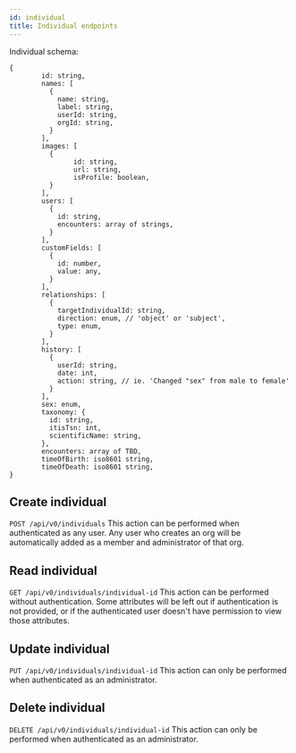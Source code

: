 ```yaml
---
id: individual
title: Individual endpoints
---
```


Individual schema:
```
{
        id: string,
        names: [
          {
            name: string,
            label: string,
            userId: string,
            orgId: string,
          }
        ],
        images: [
          {
                id: string,
                url: string,
                isProfile: boolean,
          }
        ],
        users: [
          {
            id: string,
            encounters: array of strings,
          }
        ],
        customFields: [
          {
            id: number,
            value: any,
          }
        ],
        relationships: [
          {
            targetIndividualId: string,
            direction: enum, // 'object' or 'subject',
            type: enum,
          }
        ],
        history: [
          {
            userId: string,
            date: int,
            action: string, // ie. 'Changed "sex" from male to female'
          }
        ],
        sex: enum,
        taxonomy: {
          id: string,
          itisTsn: int,
          scientificName: string,
        },
        encounters: array of TBD,
        timeOfBirth: iso8601 string,
        timeOfDeath: iso8601 string,
}
```

## Create individual 
`POST /api/v0/individuals`
This action can be performed when authenticated as any user. Any user who creates an org will be automatically added as a member and administrator of that org. 

## Read individual
`GET /api/v0/individuals/individual-id` 
This action can be performed without authentication. Some attributes will be left out if authentication is not provided, or if the authenticated user doesn't have permission to view those attributes.

## Update individual 
`PUT /api/v0/individuals/individual-id`
This action can only be performed when authenticated as an administrator.

## Delete individual 
`DELETE /api/v0/individuals/individual-id`
This action can only be performed when authenticated as an administrator. 

